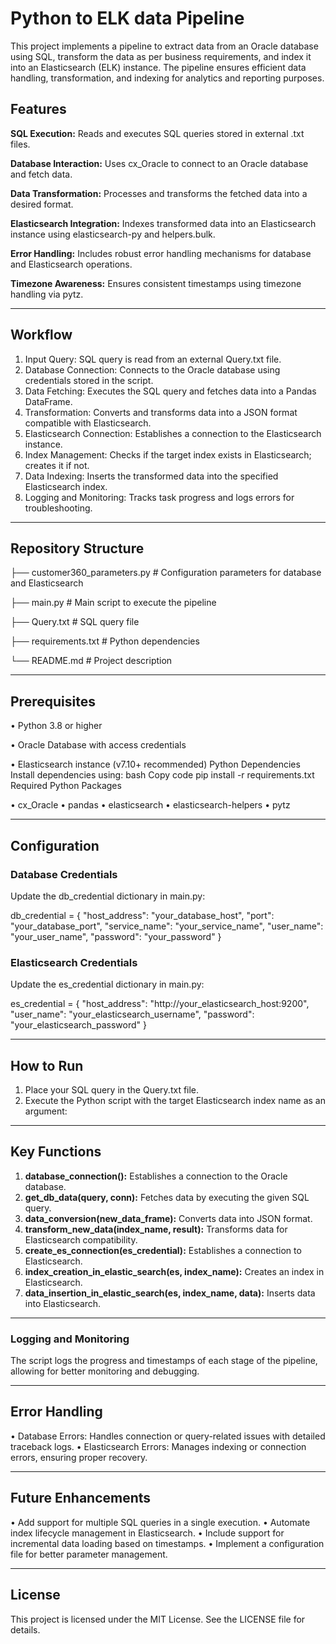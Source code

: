 # Python to ELK data Pipeline

This project implements a pipeline to extract data from an Oracle database using SQL, transform the data as per business requirements, and index it into an Elasticsearch (ELK) instance. The pipeline ensures efficient data handling, transformation, and indexing for analytics and reporting purposes.

## Features

**SQL Execution:** Reads and executes SQL queries stored in external .txt files.

**Database Interaction:** Uses cx_Oracle to connect to an Oracle database and fetch data.

**Data Transformation:** Processes and transforms the fetched data into a desired format.

**Elasticsearch Integration:** Indexes transformed data into an Elasticsearch instance using elasticsearch-py and helpers.bulk.

**Error Handling:** Includes robust error handling mechanisms for database and Elasticsearch operations.

**Timezone Awareness:** Ensures consistent timestamps using timezone handling via pytz.
________________________________________

## Workflow
1.	Input Query: SQL query is read from an external Query.txt file.
2.	Database Connection: Connects to the Oracle database using credentials stored in the script.
3.	Data Fetching: Executes the SQL query and fetches data into a Pandas DataFrame.
4.	Transformation: Converts and transforms data into a JSON format compatible with Elasticsearch.
5.	Elasticsearch Connection: Establishes a connection to the Elasticsearch instance.
6.	Index Management: Checks if the target index exists in Elasticsearch; creates it if not.
7.	Data Indexing: Inserts the transformed data into the specified Elasticsearch index.
8.	Logging and Monitoring: Tracks task progress and logs errors for troubleshooting.
________________________________________

## Repository Structure

├── customer360_parameters.py  # Configuration parameters for database and Elasticsearch

├── main.py                    # Main script to execute the pipeline

├── Query.txt                  # SQL query file

├── requirements.txt           # Python dependencies

└── README.md                  # Project description
________________________________________

## Prerequisites
•	Python 3.8 or higher

•	Oracle Database with access credentials

•	Elasticsearch instance (v7.10+ recommended)
Python Dependencies
Install dependencies using:
bash
Copy code
pip install -r requirements.txt
Required Python Packages

•	cx_Oracle
•	pandas
•	elasticsearch
•	elasticsearch-helpers
•	pytz
________________________________________

## Configuration

### Database Credentials
Update the db_credential dictionary in main.py:

db_credential = {
    "host_address": "your_database_host",
    "port": "your_database_port",
    "service_name": "your_service_name",
    "user_name": "your_user_name",
    "password": "your_password"
}

### Elasticsearch Credentials
Update the es_credential dictionary in main.py:

es_credential = {
    "host_address": "http://your_elasticsearch_host:9200",
    "user_name": "your_elasticsearch_username",
    "password": "your_elasticsearch_password"
}
________________________________________

## How to Run
1.	Place your SQL query in the Query.txt file.
2.	Execute the Python script with the target Elasticsearch index name as an argument:

________________________________________
## Key Functions
1.	**database_connection():**  Establishes a connection to the Oracle database.
2.	**get_db_data(query, conn):** Fetches data by executing the given SQL query.
3.	**data_conversion(new_data_frame):**  Converts data into JSON format.
4.	**transform_new_data(index_name, result):** Transforms data for Elasticsearch compatibility.
5.	**create_es_connection(es_credential):**  Establishes a connection to Elasticsearch.
6.	**index_creation_in_elastic_search(es, index_name):**  Creates an index in Elasticsearch.
7.	**data_insertion_in_elastic_search(es, index_name, data):**  Inserts data into Elasticsearch.
________________________________________
### Logging and Monitoring
The script logs the progress and timestamps of each stage of the pipeline, allowing for better monitoring and debugging.
________________________________________
## Error Handling
•	Database Errors: Handles connection or query-related issues with detailed traceback logs.
•	Elasticsearch Errors: Manages indexing or connection errors, ensuring proper recovery.
________________________________________
## Future Enhancements 
•	Add support for multiple SQL queries in a single execution.
•	Automate index lifecycle management in Elasticsearch.
•	Include support for incremental data loading based on timestamps.
•	Implement a configuration file for better parameter management.
________________________________________
## License
This project is licensed under the MIT License. See the LICENSE file for details.

